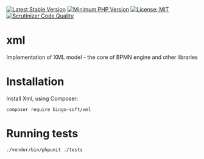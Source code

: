 [![Latest Stable Version](https://poser.pugx.org/bingo-soft/jabe/v/stable.png)](https://packagist.org/packages/bingo-soft/xml)
[![Minimum PHP Version](https://img.shields.io/badge/php-%3E%3D%207.4-8892BF.svg)](https://php.net/)
[![License: MIT](https://img.shields.io/badge/License-MIT-green.svg)](https://opensource.org/licenses/MIT)
[![Scrutinizer Code Quality](https://scrutinizer-ci.com/g/bingo-soft/xml/badges/quality-score.png?b=main)](https://scrutinizer-ci.com/g/bingo-soft/xml/?branch=main)

# xml
Implementation of XML model - the core of BPMN engine and other libraries

# Installation

Install Xml, using Composer:

```
composer require bingo-soft/xml
```

# Running tests

```
./vendor/bin/phpunit ./tests
```
